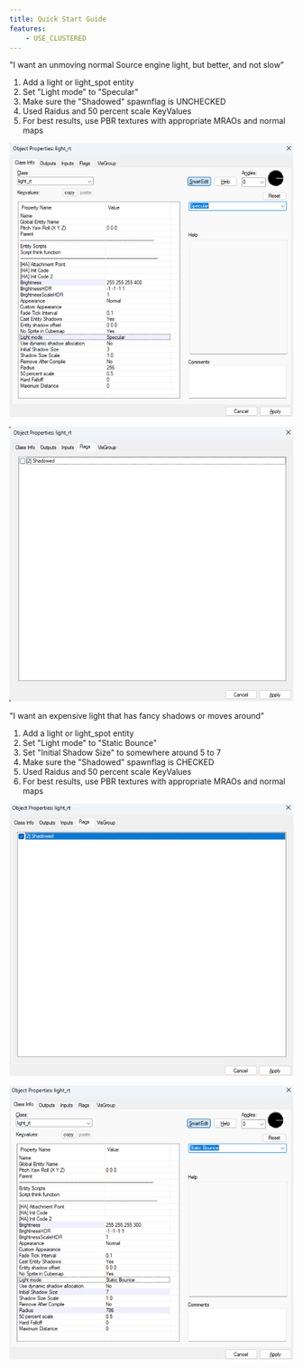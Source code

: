 ```yaml
---
title: Quick Start Guide
features:
    - USE_CLUSTERED
---
```


"I want an unmoving normal Source engine light, but better, and not slow"
1. Add a light or light_spot entity
2. Set "Light mode" to "Specular"
3. Make sure the "Shadowed" spawnflag is UNCHECKED
4. Used Raidus and 50 percent scale KeyValues
5. For best results, use PBR textures with appropriate MRAOs and normal maps

![Keyvalues](images/basic_light1.png)

![Spawnflags](images/basic_light2.png)

"I want an expensive light that has fancy shadows or moves around"
1. Add a light or light_spot entity
2. Set "Light mode" to "Static Bounce"
3. Set "Initial Shadow Size" to somewhere around 5 to 7
4. Make sure the "Shadowed" spawnflag is CHECKED
5. Used Raidus and 50 percent scale KeyValues
6. For best results, use PBR textures with appropriate MRAOs and normal maps

![Keyvalues](images/fancy_light2.png) 

![Spawnflags](images/fancy_light1.png)